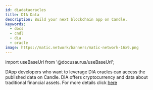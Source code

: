 ```yaml
---
id: diadataoracles
title: DIA Data 
description: Build your next blockchain app on Candle.
keywords:
  - docs
  - cndl
  - dia
  - oracle
image: https://matic.network/banners/matic-network-16x9.png 
---
```

import useBaseUrl from '@docusaurus/useBaseUrl';

DApp developers who want to leverage DIA oracles can access the published data on Candle. DIA offers cryptocurrency and data about traditional financial assets. For more details click [here](https://github.com/diadata-org/diadata/blob/master/documentation/oracle-documentation/matic.md)